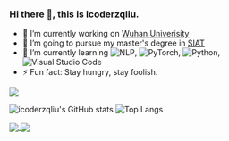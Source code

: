 ### Hi there 👋, this is icoderzqliu.

<!--
**icoderzqliu/icoderzqliu** is a ✨ _special_ ✨ repository because its `README.md` (this file) appears on your GitHub profile.

Here are some ideas to get you started:

- 🔭 I’m currently working ...
- 🌱 I’m currently learning ...
- 👯 I’m looking to collaborate on ...
- 🤔 I’m looking for help with ...
- 💬 Ask me about ...
- 📫 How to reach me: ...
- 😄 Pronouns: ...
- ⚡ Fun fact: ...
-->
- 🔭 I’m currently working on [Wuhan Univerisity](http://cs.whu.edu.cn/)
- 👯 I’m going to pursue my master's degree in [SIAT](https://www.siat.ac.cn/)
- 🌱 I’m currently learning ![NLP](https://img.shields.io/badge/nginx-%23009639.svg?style=plastic&logo=nginx&logoColor=white), ![PyTorch](https://img.shields.io/badge/PyTorch-%23EE4C2C.svg?style=plastic&logo=PyTorch&logoColor=white), ![Python](https://img.shields.io/badge/python-3670A0?style=plastic&logo=python&logoColor=ffdd54), ![Visual Studio Code](https://img.shields.io/badge/Visual%20Studio%20Code-0078d7.svg?style=plastic&logo=visual-studio-code&logoColor=white)
- ⚡ Fun fact: Stay hungry, stay foolish.

![](https://komarev.com/ghpvc/?username=icoderzqliu)
 

<!-- ![trophy](https://github-profile-trophy.vercel.app/?username=icoderzqliu&title=Repositories&theme=flat&no-frame=true) -->
<!-- ![GitHub Streak](https://github-readme-streak-stats.herokuapp.com/?user=icoderzqliu) -->


![icoderzqliu's GitHub stats](https://github-readme-stats.vercel.app/api?username=icoderzqliu&count_private=true&show_icons=true&theme=gruvbox_light&include_all_commits=true)
![Top Langs](https://github-readme-stats.vercel.app/api/top-langs/?username=icoderzqliu&layout=default&theme=gruvbox_light)

<!-- ![Readme Card](https://github-readme-stats.vercel.app/api/pin/?username=icoderzqliu&repo=PAT-solution&show_owner=true&theme=solarized-light)
![Readme Card](https://github-readme-stats.vercel.app/api/pin/?username=icoderzqliu&repo=tutorials&show_owner=true&theme=solarized-light) -->

<a href="https://github.com/icoderzqliu/PAT-solution">
  <img align="center" src="https://github-readme-stats.vercel.app/api/pin/?username=icoderzqliu&repo=PAT-solution&show_owner=true&theme=solarized-light" />
</a>
<a href="https://github.com/icoderzqliu/tutorials">
  <img align="center" src="https://github-readme-stats.vercel.app/api/pin/?username=icoderzqliu&repo=tutorials&show_owner=true&theme=solarized-light" />
</a>

